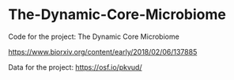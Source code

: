 # The-Dynamic-Core-Microbiome
Code for the project: The Dynamic Core Microbiome

https://www.biorxiv.org/content/early/2018/02/06/137885

Data for the project: https://osf.io/pkvud/ 
